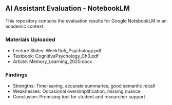 ## AI Assistant Evaluation - NotebookLM
This repository contains the evaluation results for Google NotebookLM in an academic context.

### Materials Uploaded
- Lecture Slides: Week1to5_Psychology.pdf
- Textbook: CognitivePsychology_Ch3.pdf
- Article: Memory_Learning_2020.docx

### Findings
- Strengths: Time-saving, accurate summaries, good semantic recall
- Weaknesses: Occasional oversimplification, missing nuance
- Conclusion: Promising tool for student and researcher support
